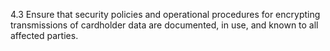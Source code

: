 4.3 Ensure that security policies and 
operational procedures for encrypting 
transmissions of cardholder data are 
documented, in use, and known to all 
affected parties. 


